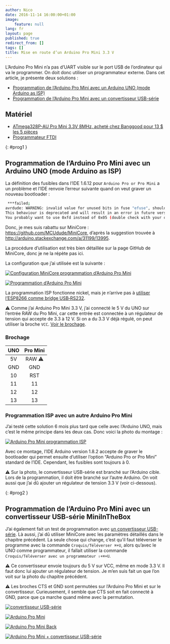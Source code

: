 ```yaml
---
author: Nico
date: 2016-11-14 16:00:00+01:00
image:
    feature: null
lang: fr
layout: page
published: true
redirect_from: []
tags: []
title: Mise en route d’un Arduino Pro Mini 3.3 V
---
```


L’Arduino Pro Mini n’a pas d’UART visible sur le port USB de l’ordinateur qui va le programmer. On doit donc utiliser un programmateur externe. Dans cet article, je présente deux solutions :

-   [Programmation de l’Arduino Pro Mini avec un Arduino UNO (mode Arduino as ISP)](#prog1)
-   [Programmation de l’Arduino Pro Mini avec un convertisseur USB-série](#prog2)

## Matériel

-   [ATmega328P-AU Pro Mini 3.3V 8MHz, acheté chez Banggood pour 13 $ les 5 pièces][1]
-   [Programmateur FTDI][3]

{: #prog1 }

## Programmation de l’Arduino Pro Mini avec un Arduino UNO (mode Arduino as ISP)

La définition des fusibles dans l’IDE 1.6.12 pour `Arduino Pro or Pro Mini` a un problème et l’IDE renvoie l’erreur suivante quand on veut graver un nouveau bootloader :

```bash
 ***failed;
avrdude: WARNING: invalid value for unused bits in fuse "efuse", should be set to 1 according to datasheet
This behaviour is deprecated and will result in an error in future version
You probably want to use 0xfd instead of 0x05 (double check with your datasheet first).
```

Donc, je mes suis rabattu sur MiniCore : <https://github.com/MCUdude/MiniCore>, d’après la suggestion trouvée à <http://arduino.stackexchange.com/a/31199/13995>.

La procédure d’utilisation est très bien détaillée sur la page GitHub de MiniCore, donc je ne la répète pas ici.

La configuration que j’ai utilisée est la suivante :

[![Configuration MiniCore programmation d’Arduino Pro Mini][7]][7]

[![Programmation d’Arduino Pro Mini][8]][8]

La programmation ISP fonctionne nickel, mais je n’arrive pas à [utiliser l’ESP8266 comme bridge USB‑RS232][9].

⚠ Comme j’ai Arduino Pro Mini 3.3 V, j’ai connecté le 5 V du UNO sur l’entrée RAW du Pro Mini, car cette entrée est connectée à un régulateur de tension qui accepte de 3.3 à 12 V. Si on a du 3.3 V déjà régulé, on peut utiliser la broche `VCC`. [Voir le brochage][4].

### Brochage

| UNO | Pro Mini |
| :-: | :------: |
| 5V  |  RAW ⚠   |
| GND |   GND    |
| 10  |   RST    |
| 11  |    11    |
| 12  |    12    |
| 13  |    13    |

### Programmation ISP avec un autre Arduino Pro Mini

J’ai testé cette solution 6 mois plus tard que celle avec l’Arduino UNO, mais c’est le même principe dans les deux cas. Donc voici la photo du montage :

[![Arduino Pro Mini programmation ISP][14]][14]

Avec ce montage, l’IDE Arduino version 1.8.2 accepte de graver le bootloader qui permet ensuite d’utiliser l’option “Arduino Pro or Pro Mini” standard de l’IDE. Cependant, les fusibles sont toujours à 0.

⚠ Sur la photo, le convertisseur USB-série est branché sur l’Arduino cible. Lors de la programmation, il doit être branché sur l’autre Arduino. On voit aussi que j’ai dû ajouter un régulateur de tension 3.3 V (voir ci-dessous).

{: #prog2 }

## Programmation de l’Arduino Pro Mini avec un convertisseur USB-série MiniInTheBox

J’ai également fait un test de programmation avec [un convertisseur USB-série][3]. Là aussi, j’ai dû utiliser MiniCore avec les paramètres détaillés dans le chapitre précédent. La seule chose qui change, c’est qu’il faut téléverser le programme avec la commande `Croquis/Téléverser ⌘+U`, alors qu’avec le UNO comme programmateur, il fallait utiliser la commande `Croquis/Téléverser avec un programmateur ⇧+⌘+U`.

⚠ Ce convertisseur envoie toujours du 5 V sur VCC, même en mode 3.3 V. Il faut donc lui ajouter un régulateur de tension. Je m’en suis fait un que l’on voit sur la photo du chapitre précédent.

⚠ Les broches CTS et GND sont permutées sur l’Arduino Pro Mini et sur le convertisseur. Curieusement, il semble que CTS soit en fait connecté à GND, parce que ça marche quand même avec la permutation.

[![convertisseur USB-série][6]][6]

[![Arduino Pro Mini][11]][11]

[![Arduino Pro Mini Back][12]][12]

[![Arduino Pro Mini + convertisseur USB-série][5]][5]

<!--

{: #prog3 }
## Programmation de l’Arduino Pro Mini avec un convertisseur USB-série Banggood

Et j’ai aussi testé un [convertisseur USB-série de chez Banggood][13] qui a l’avantage de se présenter sous la forme d’un cordon USB entièrement isolé. Il est aussi livré avec un connecteur 5 broches fort pratique.

Par contre les fils ne sont pas branchés dans le bon ordre, donc il faut corriger cela selon la table ci-dessous :

| Arduino Pro Mini | Convertisseur |
| :-               | :-            |
| BLK              | blue CTS      |
| GND              | black GND     |
| VCC              | red 5V        |
| RXI              | green TXD     |
| TX0              | white RXD     |
| GRN              | yellow RTS    |


| Arduino Pro Mini | Convertisseur |
| :-               | :-            |
| BLK              | black GND     |
| GND              | blue CTS      |
| VCC              | red 5V        |
| RXI              | green TXD     |
| TX0              | white RXD     |
| GRN              | yellow RTS    |


-->

[1]: http://www.banggood.com/5Pcs-3_3V-8MHz-ATmega328P-AU-Pro-Mini-Microcontroller-Board-For-Arduino-p-980292.html?p=0431091025639201412F
[2]: https://learn.sparkfun.com/tutorials/using-the-arduino-pro-mini-33v
[3]: http://www.miniinthebox.com/fr/programme-downloader-ftdi-basic-usb-a-ttl-ft232-pour-arduino_p903425.html
[4]: /pinouts/#pinout-arduino-pro-mini
[5]: ../../files/2016-11-14-arduino-pro-mini/arduino-pro-mini-usb-serial_lowres.jpg
[6]: ../../files/2016-11-14-arduino-pro-mini/usb-serial-converter_lowres.jpg
[7]: ../../files/2016-11-14-arduino-pro-mini/config_MiniCore.png
[8]: ../../files/2016-11-14-arduino-pro-mini/arduino-pro-mini-arduino-uno_lowres.jpg
[9]: /usb-rs232_bridge_microcontroleurs/
[10]: ../../files/2016-11-14-arduino-pro-mini/arduino-pro-mini-arduino-uno_lowres.jpg
[11]: ../../files/2016-11-14-arduino-pro-mini/arduino-pro-mini_lowres.jpg
[12]: ../../files/2016-11-14-arduino-pro-mini/arduino-pro-mini-back.jpg
[13]: https://www.banggood.com/6Pin-FTDI-FT232RL-USB-To-Serial-Adapter-Module-USB-TO-TTL-RS232-Arduino-Cable-p-1035802.html?p=0431091025639201412F
[14]: ../../files/2016-11-14-arduino-pro-mini/arduino-pro-mini-as-isp_lowres.jpg
